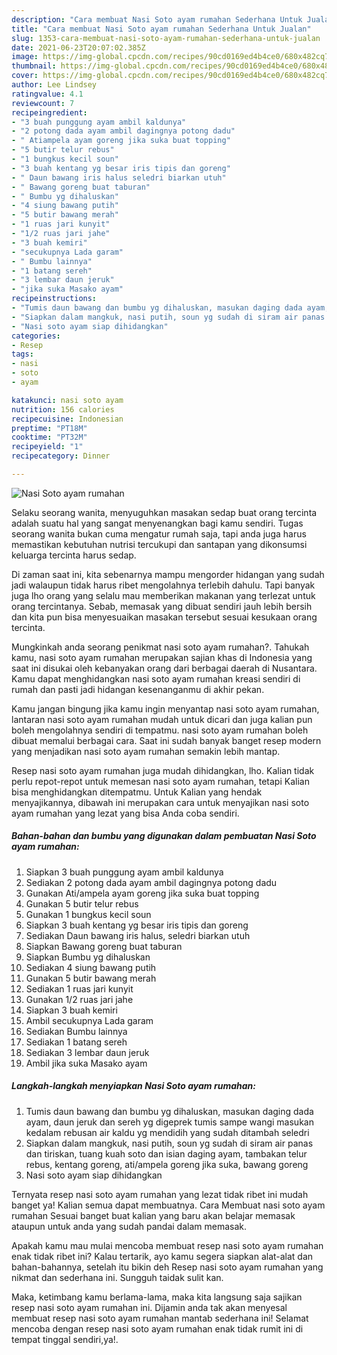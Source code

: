```yaml
---
description: "Cara membuat Nasi Soto ayam rumahan Sederhana Untuk Jualan"
title: "Cara membuat Nasi Soto ayam rumahan Sederhana Untuk Jualan"
slug: 1353-cara-membuat-nasi-soto-ayam-rumahan-sederhana-untuk-jualan
date: 2021-06-23T20:07:02.385Z
image: https://img-global.cpcdn.com/recipes/90cd0169ed4b4ce0/680x482cq70/nasi-soto-ayam-rumahan-foto-resep-utama.jpg
thumbnail: https://img-global.cpcdn.com/recipes/90cd0169ed4b4ce0/680x482cq70/nasi-soto-ayam-rumahan-foto-resep-utama.jpg
cover: https://img-global.cpcdn.com/recipes/90cd0169ed4b4ce0/680x482cq70/nasi-soto-ayam-rumahan-foto-resep-utama.jpg
author: Lee Lindsey
ratingvalue: 4.1
reviewcount: 7
recipeingredient:
- "3 buah punggung ayam ambil kaldunya"
- "2 potong dada ayam ambil dagingnya potong dadu"
- " Atiampela ayam goreng jika suka buat topping"
- "5 butir telur rebus"
- "1 bungkus kecil soun"
- "3 buah kentang yg besar iris tipis dan goreng"
- " Daun bawang iris halus seledri biarkan utuh"
- " Bawang goreng buat taburan"
- " Bumbu yg dihaluskan"
- "4 siung bawang putih"
- "5 butir bawang merah"
- "1 ruas jari kunyit"
- "1/2 ruas jari jahe"
- "3 buah kemiri"
- "secukupnya Lada garam"
- " Bumbu lainnya"
- "1 batang sereh"
- "3 lembar daun jeruk"
- "jika suka Masako ayam"
recipeinstructions:
- "Tumis daun bawang dan bumbu yg dihaluskan, masukan daging dada ayam, daun jeruk dan sereh yg digeprek tumis sampe wangi masukan kedalam rebusan air kaldu yg mendidih yang sudah ditambah seledri"
- "Siapkan dalam mangkuk, nasi putih, soun yg sudah di siram air panas dan tiriskan, tuang kuah soto dan isian daging ayam, tambakan telur rebus, kentang goreng, ati/ampela goreng jika suka, bawang goreng"
- "Nasi soto ayam siap dihidangkan"
categories:
- Resep
tags:
- nasi
- soto
- ayam

katakunci: nasi soto ayam 
nutrition: 156 calories
recipecuisine: Indonesian
preptime: "PT18M"
cooktime: "PT32M"
recipeyield: "1"
recipecategory: Dinner

---
```



![Nasi Soto ayam rumahan](https://img-global.cpcdn.com/recipes/90cd0169ed4b4ce0/680x482cq70/nasi-soto-ayam-rumahan-foto-resep-utama.jpg)

Selaku seorang wanita, menyuguhkan masakan sedap buat orang tercinta adalah suatu hal yang sangat menyenangkan bagi kamu sendiri. Tugas seorang  wanita bukan cuma mengatur rumah saja, tapi anda juga harus memastikan kebutuhan nutrisi tercukupi dan santapan yang dikonsumsi keluarga tercinta harus sedap.

Di zaman  saat ini, kita sebenarnya mampu mengorder hidangan yang sudah jadi walaupun tidak harus ribet mengolahnya terlebih dahulu. Tapi banyak juga lho orang yang selalu mau memberikan makanan yang terlezat untuk orang tercintanya. Sebab, memasak yang dibuat sendiri jauh lebih bersih dan kita pun bisa menyesuaikan masakan tersebut sesuai kesukaan orang tercinta. 



Mungkinkah anda seorang penikmat nasi soto ayam rumahan?. Tahukah kamu, nasi soto ayam rumahan merupakan sajian khas di Indonesia yang saat ini disukai oleh kebanyakan orang dari berbagai daerah di Nusantara. Kamu dapat menghidangkan nasi soto ayam rumahan kreasi sendiri di rumah dan pasti jadi hidangan kesenanganmu di akhir pekan.

Kamu jangan bingung jika kamu ingin menyantap nasi soto ayam rumahan, lantaran nasi soto ayam rumahan mudah untuk dicari dan juga kalian pun boleh mengolahnya sendiri di tempatmu. nasi soto ayam rumahan boleh dibuat memalui berbagai cara. Saat ini sudah banyak banget resep modern yang menjadikan nasi soto ayam rumahan semakin lebih mantap.

Resep nasi soto ayam rumahan juga mudah dihidangkan, lho. Kalian tidak perlu repot-repot untuk memesan nasi soto ayam rumahan, tetapi Kalian bisa menghidangkan ditempatmu. Untuk Kalian yang hendak menyajikannya, dibawah ini merupakan cara untuk menyajikan nasi soto ayam rumahan yang lezat yang bisa Anda coba sendiri.

<!--inarticleads1-->

##### Bahan-bahan dan bumbu yang digunakan dalam pembuatan Nasi Soto ayam rumahan:

1. Siapkan 3 buah punggung ayam ambil kaldunya
1. Sediakan 2 potong dada ayam ambil dagingnya potong dadu
1. Gunakan  Ati/ampela ayam goreng jika suka buat topping
1. Gunakan 5 butir telur rebus
1. Gunakan 1 bungkus kecil soun
1. Siapkan 3 buah kentang yg besar iris tipis dan goreng
1. Sediakan  Daun bawang iris halus, seledri biarkan utuh
1. Siapkan  Bawang goreng buat taburan
1. Siapkan  Bumbu yg dihaluskan
1. Sediakan 4 siung bawang putih
1. Gunakan 5 butir bawang merah
1. Sediakan 1 ruas jari kunyit
1. Gunakan 1/2 ruas jari jahe
1. Siapkan 3 buah kemiri
1. Ambil secukupnya Lada garam
1. Sediakan  Bumbu lainnya
1. Sediakan 1 batang sereh
1. Sediakan 3 lembar daun jeruk
1. Ambil jika suka Masako ayam




<!--inarticleads2-->

##### Langkah-langkah menyiapkan Nasi Soto ayam rumahan:

1. Tumis daun bawang dan bumbu yg dihaluskan, masukan daging dada ayam, daun jeruk dan sereh yg digeprek tumis sampe wangi masukan kedalam rebusan air kaldu yg mendidih yang sudah ditambah seledri
1. Siapkan dalam mangkuk, nasi putih, soun yg sudah di siram air panas dan tiriskan, tuang kuah soto dan isian daging ayam, tambakan telur rebus, kentang goreng, ati/ampela goreng jika suka, bawang goreng
1. Nasi soto ayam siap dihidangkan




Ternyata resep nasi soto ayam rumahan yang lezat tidak ribet ini mudah banget ya! Kalian semua dapat membuatnya. Cara Membuat nasi soto ayam rumahan Sesuai banget buat kalian yang baru akan belajar memasak ataupun untuk anda yang sudah pandai dalam memasak.

Apakah kamu mau mulai mencoba membuat resep nasi soto ayam rumahan enak tidak ribet ini? Kalau tertarik, ayo kamu segera siapkan alat-alat dan bahan-bahannya, setelah itu bikin deh Resep nasi soto ayam rumahan yang nikmat dan sederhana ini. Sungguh taidak sulit kan. 

Maka, ketimbang kamu berlama-lama, maka kita langsung saja sajikan resep nasi soto ayam rumahan ini. Dijamin anda tak akan menyesal membuat resep nasi soto ayam rumahan mantab sederhana ini! Selamat mencoba dengan resep nasi soto ayam rumahan enak tidak rumit ini di tempat tinggal sendiri,ya!.

